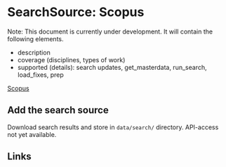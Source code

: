 # SearchSource: Scopus

Note: This document is currently under development. It will contain the following elements.

- description
- coverage (disciplines, types of work)
- supported (details): search updates, get_masterdata, run_search, load_fixes, prep

[Scopus](http://www.scopus.com)

## Add the search source

Download search results and store in `data/search/` directory. API-access not yet available.

## Links
